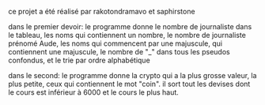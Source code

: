 ce projet a été réalisé par rakotondramavo et saphirstone

dans le premier devoir: le programme donne le nombre de journaliste dans le tableau, les noms qui contiennent un nombre, le nombre de journaliste prénomé Aude, les noms qui commencent par une majuscule, qui contiennent une majuscule, le nombre de "_" dans tous les pseudos confondus, et le trie par ordre alphabétique

dans le second:
le programme donne la crypto qui a la plus grosse valeur, la  plus petite, ceux qui contiennent le mot "coin". il sort tout les devises dont le cours est inférieur à 6000 et le cours le plus haut.
